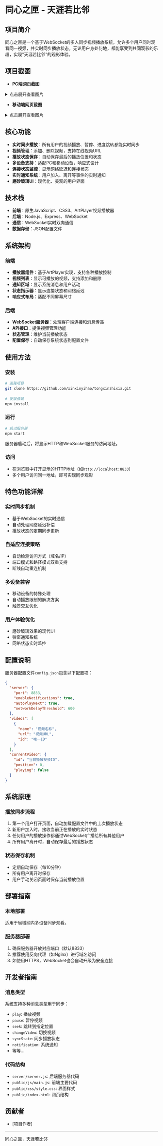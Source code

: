# 同心之匣 - 天涯若比邻

## 项目简介

同心之匣是一个基于WebSocket的多人同步视频播放系统，允许多个用户同时观看同一视频，并实时同步播放状态。无论用户身处何地，都能享受到共同观影的乐趣，实现"天涯若比邻"的观影体验。

## 项目截图

- **PC端网页截图**
<details>

<summary>点击展开查看图片</summary>

![PC端网页截图](screenshot/pc_screenshot.png)

</details>

- **移动端网页截图**
<details>

<summary>点击展开查看图片</summary>

![移动端网页截图](screenshot/phone_screenshot.jpg)

</details>



## 核心功能

- **实时同步播放**：所有用户的视频播放、暂停、进度跳转都能实时同步
- **视频管理**：添加、删除视频，支持在线视频URL
- **播放状态保存**：自动保存最后的播放位置和状态
- **多设备支持**：适配PC和移动设备，响应式设计
- **连接状态监控**：显示网络延迟和连接状态
- **实时通知系统**：用户加入、离开等事件的实时通知
- **磨砂玻璃UI**：现代化、美观的用户界面

## 技术栈

- **前端**：原生JavaScript、CSS3、ArtPlayer视频播放器
- **后端**：Node.js、Express、WebSocket
- **通信**：WebSocket实时双向通信
- **数据存储**：JSON配置文件

## 系统架构

### 前端

- **播放器组件**：基于ArtPlayer实现，支持各种播放控制
- **视频列表**：显示可播放的视频，支持添加和删除
- **通知区域**：显示系统消息和用户活动
- **状态指示器**：显示连接状态和网络延迟
- **响应式布局**：适配不同屏幕尺寸

### 后端

- **WebSocket服务器**：处理客户端连接和消息传递
- **API接口**：提供视频管理功能
- **状态管理**：维护当前播放状态
- **配置保存**：自动保存系统状态到配置文件

## 使用方法

### 安装

```bash
# 克隆项目
git clone https://github.com/xinxinyihao/tongxinzhixia.git

# 安装依赖
npm install
```

### 运行

```bash
# 启动服务器
npm start
```

服务器启动后，将显示HTTP和WebSocket服务的访问地址。

### 访问

- 在浏览器中打开显示的HTTP地址（如`http://localhost:8833`）
- 多个用户访问同一地址，即可实现同步观影

## 特色功能详解

### 实时同步机制

- 基于WebSocket的实时通信
- 自动处理网络延迟补偿
- 播放状态的定期同步更新

### 自适应连接策略

- 自动检测访问方式（域名/IP）
- 端口模式和路径模式双重支持
- 断线自动重连机制

### 多设备兼容

- 移动设备的特殊处理
- 自动播放限制的解决方案
- 触摸交互优化

### 用户体验优化

- 磨砂玻璃效果的现代UI
- 弹窗通知系统
- 网络状态实时监控

## 配置说明

服务器配置文件`config.json`包含以下配置项：

```json
{
  "server": {
    "port": 8833,
    "enableNotifications": true,
    "autoPlayNext": true,
    "networkDelayThreshold": 600
  },
  "videos": [
    {
      "name": "视频名称",
      "url": "视频URL",
      "id": "唯一ID"
    }
  ],
  "currentVideo": {
    "id": "当前播放视频ID",
    "position": 0,
    "playing": false
  }
}
```

## 系统原理

### 播放同步流程

1. 第一个用户打开页面，自动加载配置文件中的上次播放状态
2. 新用户加入时，接收当前正在播放的实时状态
3. 任何用户的播放操作都通过WebSocket广播给所有其他用户
4. 所有用户离开时，自动保存最后的播放状态

### 状态保存机制

- 定期自动保存（每10分钟）
- 所有用户离开时保存
- 用户手动关闭页面时保存当前播放位置

## 部署指南

### 本地部署

适用于局域网内多设备同步观看。

### 服务器部署

1. 确保服务器开放对应端口（默认8833）
2. 推荐使用反向代理（如Nginx）进行域名访问
3. 如使用HTTPS，WebSocket也会自动升级为安全连接

## 开发者指南

### 消息类型

系统支持多种消息类型用于同步：
- `play`: 播放视频
- `pause`: 暂停视频
- `seek`: 跳转到指定位置
- `changeVideo`: 切换视频
- `syncState`: 同步播放状态
- `notification`: 系统通知
- 等等...

### 代码结构

- `server/server.js`: 后端服务器代码
- `public/js/main.js`: 前端主要代码
- `public/css/style.css`: 界面样式
- `public/index.html`: 网页结构

## 贡献者

- [项目作者]

---

同心之匣，天涯若比邻 